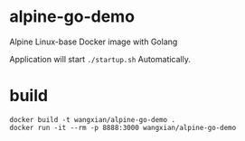 # alpine-go-demo
Alpine Linux-base Docker image with Golang


Application will start `./startup.sh` Automatically.

# build
```
docker build -t wangxian/alpine-go-demo .
docker run -it --rm -p 8888:3000 wangxian/alpine-go-demo
```